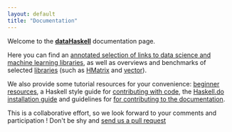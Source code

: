 ```yaml
---
layout: default
title: "Documentation"
---
```


Welcome to the <a href="http://www.datahaskell.org">**dataHaskell**</a> documentation page.

Here you can find an <a href="http://www.datahaskell.org/docs/community/current-environment.html">annotated selection of links to data science and machine learning libraries</a>, as well as overviews and benchmarks of selected <a href="http://www.datahaskell.org/docs/library/library.html">libraries</a> (such as <a href="http://www.datahaskell.org/docs/library/hmatrixla.html">HMatrix</a> and <a href="http://www.datahaskell.org/docs/library/vector.html">vector</a>).

We also provide some tutorial resources for your convenience: <a href="http://www.datahaskell.org/docs/community/basic-setup.html">beginner resources</a>, a Haskell style guide for <a href="http://www.datahaskell.org/docs/community/contributing-with-code.html">contributing with code</a>, the <a href="http://www.datahaskell.org/docs//tutorial/haskelldo-getting-started.html">Haskell.do installation guide</a> and guidelines for <a href="http://www.datahaskell.org/docs/community/contributing-to-the-documentation.html">for contributing to the documentation</a>.

This is a collaborative effort, so we look forward to your comments and participation ! Don't be shy and <a href="https://github.com/datahaskell/docs">send us a pull request</a>

